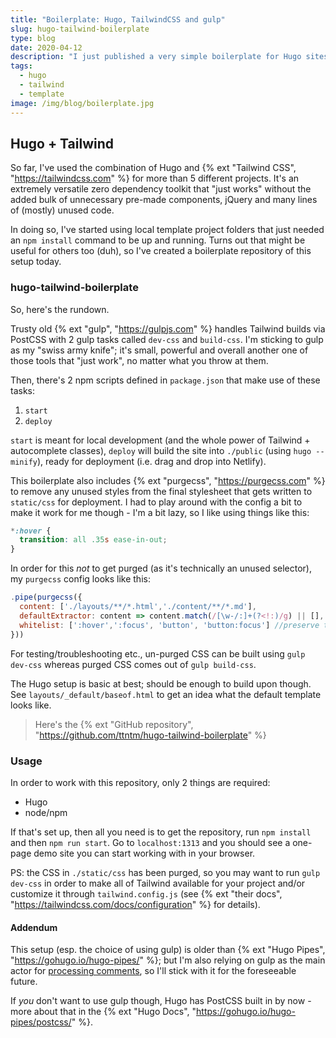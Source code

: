 ```yaml
---
title: "Boilerplate: Hugo, TailwindCSS and gulp"
slug: hugo-tailwind-boilerplate
type: blog
date: 2020-04-12
description: "I just published a very simple boilerplate for Hugo sites based on TailwindCSS."
tags:
  - hugo
  - tailwind
  - template
image: /img/blog/boilerplate.jpg
---
```


## Hugo + Tailwind

So far, I've used the combination of Hugo and {% ext "Tailwind CSS", "https://tailwindcss.com" %} for more than 5 different projects. It's an extremely versatile zero dependency toolkit that "just works" without the added bulk of unnecessary pre-made components, jQuery and many lines of (mostly) unused code.

In doing so, I've started using local template project folders that just needed an `npm install` command to be up and running. Turns out that might be useful for others too (duh), so I've created a boilerplate repository of this setup today.

### hugo-tailwind-boilerplate

So, here's the rundown.

Trusty old {% ext "gulp", "https://gulpjs.com" %} handles Tailwind builds via PostCSS with 2 gulp tasks called `dev-css` and `build-css`. I'm sticking to gulp as my "swiss army knife"; it's small, powerful and overall another one of those tools that "just work", no matter what you throw at them.

Then, there's 2 npm scripts defined in `package.json` that make use of these tasks:

1. `start`
2. `deploy`

`start` is meant for local development (and the whole power of Tailwind + autocomplete classes), `deploy` will build the site into `./public` (using `hugo --minify`), ready for deployment (i.e. drag and drop into Netlify).

This boilerplate also includes {% ext "purgecss", "https://purgecss.com" %} to remove any unused styles from the final stylesheet that gets written to `static/css` for deployment. I had to play around with the config a bit to make it work for me though - I'm a bit lazy, so I like using things like this:

```css
*:hover {
  transition: all .35s ease-in-out;
}
```

In order for this _not_ to get purged (as it's technically an unused selector), my `purgecss` config looks like this:

```js
.pipe(purgecss({
  content: ['./layouts/**/*.html','./content/**/*.md'],
  defaultExtractor: content => content.match(/[\w-/:]+(?<!:)/g) || [], //save most things that should not be purged
  whitelist: [':hover',':focus', 'button', 'button:focus'] //preserve the rest
}))
```

For testing/troubleshooting etc., un-purged CSS can be built using `gulp dev-css` whereas purged CSS comes out of `gulp build-css`.

The Hugo setup is basic at best; should be enough to build upon though. See `layouts/_default/baseof.html` to get an idea what the default template looks like.

> Here's the {% ext "GitHub repository", "https://github.com/ttntm/hugo-tailwind-boilerplate" %}

### Usage

In order to work with this repository, only 2 things are required:

- Hugo
- node/npm

If that's set up, then all you need is to get the repository, run `npm install` and then `npm run start`. Go to `localhost:1313` and you should see a one-page demo site you can start working with in your browser.

PS: the CSS in `./static/css` has been purged, so you may want to run `gulp dev-css` in order to make all of Tailwind available for your project and/or customize it through `tailwind.config.js` (see {% ext "their docs", "https://tailwindcss.com/docs/configuration" %} for details).

#### Addendum

This setup (esp. the choice of using gulp) is older than {% ext "Hugo Pipes", "https://gohugo.io/hugo-pipes/" %}; but I'm also relying on gulp as the main actor for [processing comments](/blog/static-blog-comments-hugo/), so I'll stick with it for the foreseeable future.

If _you_ don't want to use gulp though, Hugo has PostCSS built in by now - more about that in the {% ext "Hugo Docs", "https://gohugo.io/hugo-pipes/postcss/" %}.